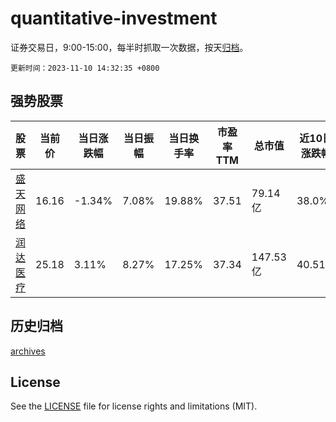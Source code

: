 # quantitative-investment

证券交易日，9:00-15:00，每半时抓取一次数据，按天[归档](archives)。

`更新时间：2023-11-10 14:32:35 +0800`

## 强势股票

|股票|当前价|当日涨跌幅|当日振幅|当日换手率|市盈率TTM|总市值|近10日涨跌幅|
|----|----|----|----|----|----|----|----|
|[盛天网络](https://xueqiu.com/S/SZ300494)|16.16|-1.34%|7.08%|19.88%|37.51|79.14亿|38.0%|
|[润达医疗](https://xueqiu.com/S/SH603108)|25.18|3.11%|8.27%|17.25%|37.34|147.53亿|40.51%|

## 历史归档

[archives](archives)

## License

See the [LICENSE](LICENSE) file for license rights and limitations (MIT).